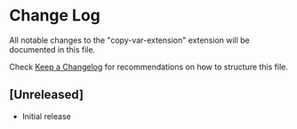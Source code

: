 # Change Log

All notable changes to the "copy-var-extension" extension will be documented in this file.

Check [Keep a Changelog](http://keepachangelog.com/) for recommendations on how to structure this file.

## [Unreleased]

- Initial release